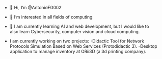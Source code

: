 - 👋 Hi, I’m @AntonioFG002
- 👀 I’m interested in all fields of computing
- 🌱 I am currently learning AI and web development, but I would like to also learn Cybersecurity, computer vision and cloud computing.

- I am currently working on two projects: 
    -Didactic Tool for Network Protocols Simulation Based on Web Services (Protodidactic 3).
    -Desktop application to manage inventory at ORii3D (a 3d printing company). 
